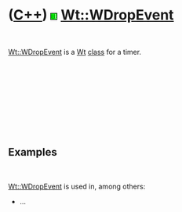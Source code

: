 



 

 

 

 

 

([C++](Cpp.md)) ![Wt](PicWt.png) [Wt::WDropEvent](CppWDropEvent.md)
=====================================================================

 

[Wt::WDropEvent](CppWDropEvent.md) is a [Wt](CppWt.md)
[class](CppClass.md) for a timer.

 

 

 

 

 

Examples
--------

 

[Wt::WDropEvent](CppWDropEvent.md) is used in, among others:

-   ...

 

 

 

 

 





 



